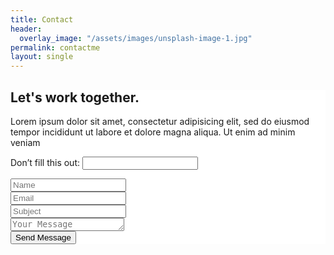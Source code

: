 ```yaml
---
title: Contact
header:
  overlay_image: "/assets/images/unsplash-image-1.jpg"
permalink: contactme
layout: single
---
```


<div class="container-fluid" style= "background-color: #ffffff; z-index: 1000;" markdown="block">
<div class="container">
<div class="row no-margin">
<section class="col-md-12 padding-leftright-null">
<div class="col-md-12 padding-leftright-null">
<div class="text padding-topbottom-null">
<h2 class="heading margin-bottom-null">Let's work together<span class="color">.</span></h2>
</div>
</div>
<div class="col-md-12 wrap-text">
<div class="row">
<div class="col-sm-4 padding-leftright-null">
<div class="text small">
<p class="small margin-bottom">Lorem ipsum dolor sit amet, consectetur adipisicing elit, sed do eiusmod tempor incididunt ut labore et dolore magna aliqua. Ut enim ad minim veniam</p>        
</div>
</div>
<div class="col-sm-8 padding-leftright-null">
<form id='contact-form' class='padding-md padding-md-topbottom-null' method='post'><input type='hidden' name='form-name' value='contact-form' />
<p class="hidden">
<label>Don’t fill this out: <input name="bot-field" /></label>
</p>
<div class="row no-margin">
<div class="col-md-6 ">
<div class="text small padding-topbottom-null">
<input class="form-field" name="name" id="name" type="text" placeholder="Name" />
</div>
</div>
<div class="col-md-6 ">
<div class="text small padding-topbottom-null">
<input class="form-field" name="mail" id="mail" type="text" placeholder="Email" />
</div>
</div>
</div>
<div class="row no-margin">
<div class="col-md-6 ">
<div class="text small padding-topbottom-null">
<input class="form-field" name="subjectForm" id="subjectForm" type="text" placeholder="Subject" />
</div>
</div>
<div class="col-md-6 ">
<div class="text small padding-topbottom-null">
<textarea class="form-field" name="messageForm" id="messageForm" rows="1" placeholder="Your Message"></textarea>
</div>
</div>
<div class="col-md-6 padding-leftright-null">
<div class="text small padding-topbottom-null">
<div class="submit-area padding-onlytop-sm">
<input type="submit" id="submit-contact" class="btn-alt active shadow" value="Send Message" />
</div>
</div>
</div>
</div>
</form>
</div>
</div>
</div>
</section>
</div>
</div>
</div>